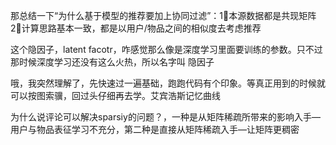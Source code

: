 那总结一下“为什么基于模型的推荐要加上协同过滤”：1⃣️本源数据都是共现矩阵2⃣️计算思路基本一致，都是以用户/物品之间的相似度去考虑推荐



这个隐因子，latent facotr，咋感觉那么像是深度学习里面要训练的参数。只不过那时候深度学习还没有这么火热，所以名字叫 隐因子



哦，我突然理解了，先快速过一遍基础，跑跑代码有个印象。等真正用到的时候就可以按图索骥，回过头仔细再去学。艾宾浩斯记忆曲线



为什么说评论可以解决sparsiy的问题？，一种是从矩阵稀疏所带来的影响入手—用户与物品表征学习不充分，第二种是直接从矩阵稀疏入手—让矩阵更稠密